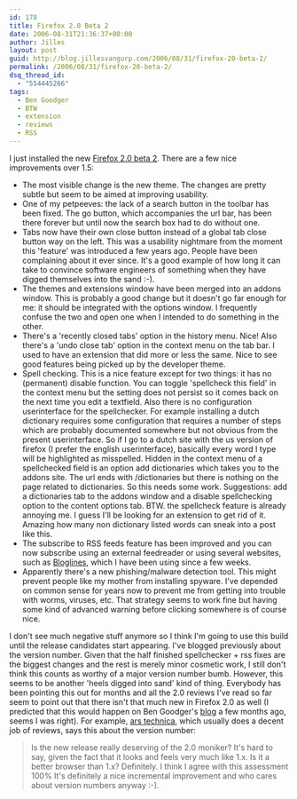 ```yaml
---
id: 178
title: Firefox 2.0 Beta 2
date: 2006-08-31T21:36:37+00:00
author: Jilles
layout: post
guid: http://blog.jillesvangurp.com/2006/08/31/firefox-20-beta-2/
permalink: /2006/08/31/firefox-20-beta-2/
dsq_thread_id:
  - "554445266"
tags:
  - Ben Goodger
  - BTW
  - extension
  - reviews
  - RSS
---
```

I just installed the new [Firefox 2.0 beta 2](http://www.mozilla.org/projects/bonecho/releases/2.0b2.html). There are a few nice improvements over 1.5:

- The most visible change is the new theme. The changes are pretty subtle but seem to be aimed at improving usability.
- One of my petpeeves: the lack of a search button in the toolbar has been fixed. The go button, which accompanies the url bar, has been there forever but until now the search box had to do without one.
- Tabs now have their own close button instead of a global tab close button way on the left. This was a usability nightmare from the moment this 'feature' was introduced a few years ago. People have been complaining about it ever since. It's a good example of how long it can take to convince software engineers of something when they have digged themselves into the sand :-).
- The themes and extensions window have been merged into an addons window. This is probably a good change but it doesn't go far enough for me: it should be integrated with the options window. I frequently confuse the two and open one when I intended to do something in the other.
- There's a 'recently closed tabs' option in the history menu. Nice! Also there's a 'undo close tab' option in the context menu on the tab bar. I used to have an extension that did more or less the same. Nice to see good features being picked up by the developer theme.
- Spell checking. This is a nice feature except for two things: it has no (permanent) disable function. You can toggle 'spellcheck this field' in the context menu but the setting does not persist so it comes back on the next time you edit a textfield. Also there is no configuration userinterface for the spellchecker. For example installing a dutch dictionary requires some configuration that requires a number of steps which are probably documented somewhere but not obvious from the present userinterface. So if I go to a dutch site with the us version of firefox (I prefer the english userinterface), basically every word I type will be highlighted as misspelled. Hidden in the context menu of a spellchecked field is an option add dictionaries which takes you to the addons site. The url ends with /dictionaries but there is nothing on the page related to dictionaries. So this needs some work. Suggestions: add a dictionaries tab to the addons window and a disable spellchecking option to the content options tab. BTW. the spellcheck feature is already annoying me. I guess I'll be looking for an extension to get rid of it. Amazing how many non dictionary listed words can sneak into a post like this.
- The subscribe to RSS feeds feature has been improved and you can now subscribe using an external feedreader or using several websites, such as <a href="http://www.bloglines.com">Bloglines</a>, which I have been using since a few weeks.
- Apparently there's a new phishing/malware detection tool. This might prevent people like my mother from installing spyware. I've depended on common sense for years now to prevent me from getting into trouble with worms, viruses, etc. That strategy seems to work fine but having some kind of advanced warning before clicking somewhere is of course nice.

I don't see much negative stuff anymore so I think I'm going to use this build until the release candidates start appearing. I've blogged previously about the version number. Given that the half finished spellchecker + rss fixes are the biggest changes and the rest is merely minor cosmetic work, I still don't think this counts as worthy of a major version number bumb. However, this seems to be another 'heels digged into sand' kind of thing. Everybody has been pointing this out for months and all the 2.0 reviews I've read so far seem to point out that there isn't that much new in Firefox 2.0 as well  (I predicted that this would happen on Ben Goodger's [blog](http://weblogs.mozillazine.org/ben/archives/010109.html) a few months ago, seems I was right). For example, [ars technica](http://arstechnica.com/news.ars/post/20060710-7229.html), which usually does a decent job of reviews, says this about the version number:
> Is the new release really deserving of the 2.0 moniker? It's hard to say, given the fact that it looks and feels very much like 1.x. Is it a better browser than 1.x? Definitely.
I think I agree with this assessment 100% It's definitely a nice incremental improvement and who cares about version numbers anyway :-).